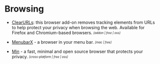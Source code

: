 # Browsing

- [ClearURLs](https://gitlab.com/KevinRoebert/ClearUrls): this browser add-on removes tracking elements from URLs to help protect your privacy when browsing the web. Available for Firefox and Chromium-based browsers. <sub><sup>*[addon | free | oss]*</sup></sub>

- [MenubarX](https://menubarx.app/) - a browser in your menu bar. <sub><sup>*[mac | free]*</sup></sub>

- [Min](https://minbrowser.org/) - a fast, minimal and open source browser that protects your privacy. <sub><sup>*[cross-platform | free | oss]*</sup></sub>

